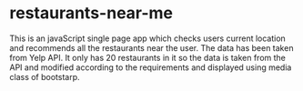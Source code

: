 # restaurants-near-me
This is an javaScript single page app which checks users current location and recommends all the restaurants near the user. The data has been taken from Yelp API. It only has 20 restaurants in it so the data is taken from the API and modified according to the requirements and displayed using media class of bootstarp.
